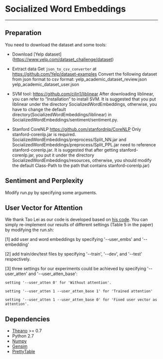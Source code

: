 # Socialized Word Embeddings
---------------
## Preparation
You need to download the dataset and some tools:
* Download [Yelp dataset] (https://www.yelp.com/dataset_challenge/dataset)

* Extract data
Get `json_to_csv_converter` at https://github.com/Yelp/dataset-examples
Convert the following dataset from json format to csv format:
yelp_academic_dataset_review.json
yelp_academic_dataset_user.json

* SVM tool:
https://github.com/cjlin1/liblinear
After downloading liblinear, you can refer to “Installation” to install SVM.
It is suggested that you put liblinear under the directory SocializedWordEmbeddings, otherwise, you have to change the default directory(SocializedWordEmbeddings/liblinear) in SocializedWordEmbeddings/sentiment/sentiment.py.

* Stanford CoreNLP 
https://github.com/stanfordnlp/CoreNLP
Only stanford-corenlp.jar is required. SocializedWordEmbeddings/preprocess/Split_NN.jar and SocializedWordEmbeddings/preprocess/Split_PPL.jar need to reference stanford-corenlp.jar. 
It is suggested that after getting stanford-corenlp.jar, you put it under the directory SocializedWordEmbeddings/resources, otherwise, you should modify the default Class-Path to the path that contains stanford-corenlp.jar)

## Sentiment and Perplexity

Modify run.py by specifying some arguments.

## User Vector for Attention

We thank Tao Lei as our code is developed based on [his code](https://github.com/taolei87/rcnn/tree/master/code).
You can simply re-implement our results of different settings (Table 5 in the paper) by modifying the run.sh: 

[1] add user and word embeddings by specifying '--user_embs' and '--embedding'

[2] add train/dev/test files by specifying '--train', '--dev', and '--test' respectively.

[3] three settings for our experiments could be achieved by specifying '--user_atten' and '--user_atten_base':

    setting '--user_atten 0' for 'Without attention'.
    
    setting '--user_atten 1 --user_atten_base 1' for 'Trained attention'
    
    setting '--user_atten 1 --user_atten_base 0' for 'Fixed user vector as attention'.

## Dependencies

* [Theano](http://deeplearning.net/software/theano/) >= 0.7 
* Python 2.7 
* [Numpy](http://www.numpy.org) 
* [Gensim](https://radimrehurek.com/gensim/install.html)
* [PrettyTable](https://pypi.python.org/pypi/PrettyTable)
